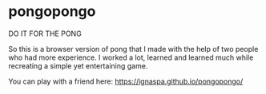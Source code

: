# pongopongo
DO IT FOR THE PONG

So this is a browser version of pong that I made with the help of two people who had more experience. I worked a lot, learned and learned much while recreating a simple yet entertaining game.

You can play with a friend here: https://ignaspa.github.io/pongopongo/
